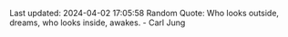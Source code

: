 Last updated: 2024-04-02 17:05:58
Random Quote: Who looks outside, dreams, who looks inside, awakes. - Carl Jung